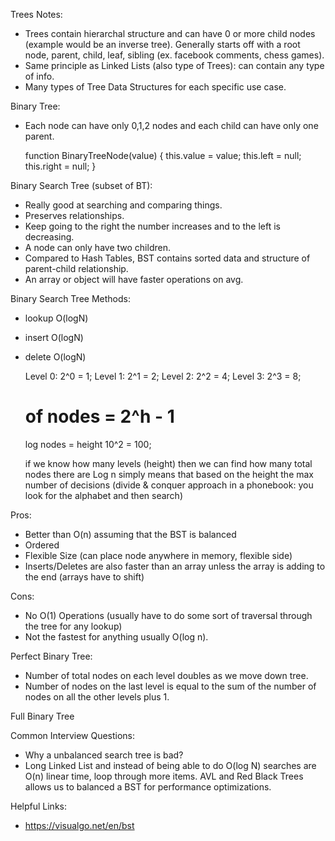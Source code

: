 Trees Notes:

- Trees contain hierarchal structure and can have 0 or more child nodes (example would be an inverse tree).  Generally starts off with a root node, parent, child, leaf, sibling (ex. facebook comments, chess games).
- Same principle as Linked Lists (also type of Trees): can contain any type of info.
- Many types of Tree Data Structures for each specific use case.

Binary Tree:

- Each node can have only 0,1,2 nodes and each child can have only one parent.

    function BinaryTreeNode(value) {
        this.value = value;
        this.left = null;
        this.right = null;
    }

Binary Search Tree (subset of BT):
- Really good at searching and comparing things.
- Preserves relationships.
- Keep going to the right the number increases and to the left is decreasing.
- A node can only have two children.
- Compared to Hash Tables, BST contains sorted data and structure of parent-child relationship.
- An array or object will have faster operations on avg.

Binary Search Tree Methods:
- lookup O(logN)
- insert O(logN)
- delete O(logN)

    Level 0: 2^0 = 1;
    Level 1: 2^1 = 2;
    Level 2: 2^2 = 4;
    Level 3: 2^3 = 8;

    # of nodes = 2^h - 1
    log nodes = height
    10^2 = 100;

    if we know how many levels (height) then we can find how many total nodes there are
    Log n simply means that based on the height the max number of decisions (divide & conquer approach in a phonebook: you look for the alphabet and then search)

Pros:
- Better than O(n) assuming that the BST is balanced
- Ordered
- Flexible Size (can place node anywhere in memory, flexible side)
- Inserts/Deletes are also faster than an array unless the array is adding to the end (arrays have to shift)

Cons:
- No O(1) Operations (usually have to do some sort of traversal through the tree for any lookup)
- Not the fastest for anything usually O(log n).

Perfect Binary Tree:

- Number of total nodes on each level doubles as we move down tree.
- Number of nodes on the last level is equal to the sum of the number of nodes on all the other levels plus 1.

Full Binary Tree


Common Interview Questions:
- Why a unbalanced search tree is bad?
- Long Linked List and instead of being able to do O(log N) searches are O(n) linear time, loop through more items. AVL and Red Black Trees allows us to balanced a BST for performance optimizations.

Helpful Links:
- https://visualgo.net/en/bst